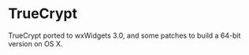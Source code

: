 TrueCrypt
=========

TrueCrypt ported to wxWidgets 3.0, and some patches to build a 64-bit version on OS X.
